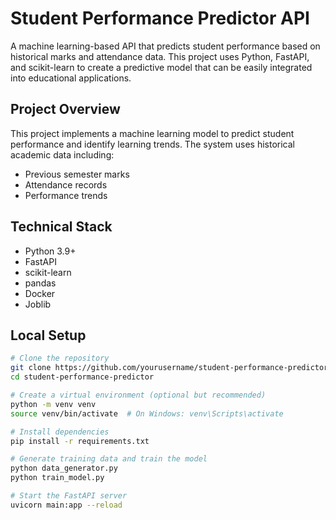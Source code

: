 # Student Performance Predictor API

A machine learning-based API that predicts student performance based on historical marks and attendance data. This project uses Python, FastAPI, and scikit-learn to create a predictive model that can be easily integrated into educational applications.

## Project Overview

This project implements a machine learning model to predict student performance and identify learning trends. The system uses historical academic data including:
- Previous semester marks
- Attendance records
- Performance trends

## Technical Stack

- Python 3.9+
- FastAPI
- scikit-learn
- pandas
- Docker
- Joblib

## Local Setup

```bash
# Clone the repository
git clone https://github.com/yourusername/student-performance-predictor.git
cd student-performance-predictor

# Create a virtual environment (optional but recommended)
python -m venv venv
source venv/bin/activate  # On Windows: venv\Scripts\activate

# Install dependencies
pip install -r requirements.txt

# Generate training data and train the model
python data_generator.py
python train_model.py

# Start the FastAPI server
uvicorn main:app --reload
